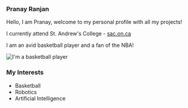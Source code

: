 ### Pranay Ranjan

Hello, I am Pranay, welcome to my personal profile with all my projects!

I currently attend St. Andrew's College - [sac.on.ca](url)

I am an avid basketball player and a fan of the NBA!

![I'm a basketball player](https://content.sportslogos.net/news/2017/04/nba-logo.png)

### My Interests
* Basketball
* Robotics
* Artificial Intelligence
